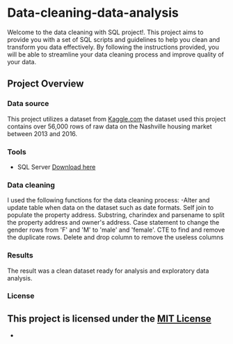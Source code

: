 # Data-cleaning-data-analysis
Welcome to the data cleaning with SQL project!. This project aims to provide you with a set of SQL scripts and guidelines to help you clean and transform you data effectively. By following the instructions provided, you will be able to streamline your data cleaning process and improve quality of your data.


## Project Overview
### Data source
This project utilizes a dataset from [Kaggle.com](http://www.kaggle.com)
the dataset used this project contains over 56,000 rows of raw data on the Nashville housing market between 2013 and 2016.

### Tools
 - SQL Server [Download here](http://www.SQLServer.com)
### Data cleaning
I used the following functions for the data cleaning process: 
-Alter and update table when data on the dataset such as date formats.
Self join to populate the property address.
Substring, charindex and parsename to split the property address and owner's address.
Case statement to change the gender rows from 'F' and 'M' to 'male' and 'female'.
CTE to find and remove the duplicate rows.
Delete and drop column to remove the useless columns

### Results

The result was a clean dataset ready for analysis and exploratory data analysis.
### License 

 This project is licensed under the [MIT License](LICENSE) 
- 
-  
